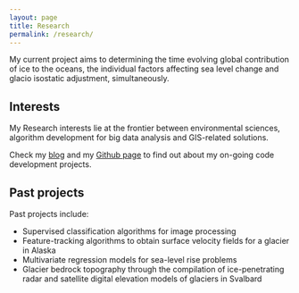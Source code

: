```yaml
---
layout: page
title: Research
permalink: /research/
---
```

My current project aims to determining the time evolving global contribution of ice to the oceans, the individual factors affecting sea level change and glacio isostatic adjustment, simultaneously.

## Interests
My Research interests lie at the frontier between environmental sciences, algorithm development for big data analysis and GIS-related solutions.

Check my [blog](http://albamesp.github.io/) and my [Github page](https://github.com/albamesp) to find out about my on-going code development projects.

## Past projects

Past projects include:
- Supervised classification algorithms for image processing
- Feature-tracking algorithms to obtain surface velocity fields for a glacier in Alaska
- Multivariate regression models for sea-level rise problems
- Glacier bedrock topography through the compilation of ice-penetrating radar and satellite digital elevation models of glaciers in Svalbard
